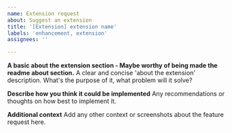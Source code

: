 ```yaml
---
name: Extension request
about: Suggest an extension
title: '[Extension] extension name'
labels: 'enhancement, extension'
assignees: ''

---
```


**A basic about the extension section - Maybe worthy of being made the readme about section.**
A clear and concise 'about the extension' description. What's the purpose of it, what problem will it solve?

**Describe how you think it could be implemented**
Any recommendations or thoughts on how best to implement it.

**Additional context**
Add any other context or screenshots about the feature request here.
